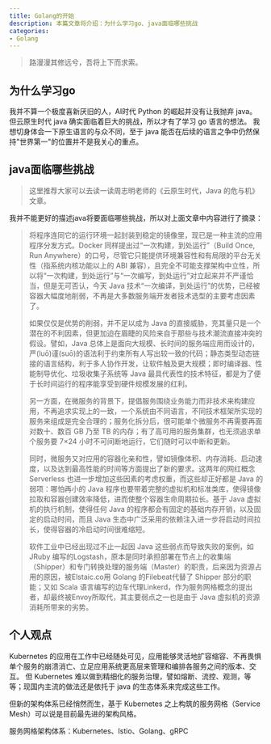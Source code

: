 ```yaml
---
title: Golang的开始
description: 本篇文章将介绍：为什么学习go、java面临哪些挑战
categories:
- Golang
---
```


> 路漫漫其修远兮，吾将上下而求索。

## 为什么学习go

我并不算一个极度喜新厌旧的人，AI时代 Python 的崛起并没有让我抛弃 java。但云原生时代 java 确实面临着巨大的挑战，所以才有了学习 go 语言的想法。
我想切身体会一下原生语言的与众不同，至于 java 能否在后续的语言之争中仍然保持"世界第一"的位置并不是我关心的重点。

## java面临哪些挑战

> 这里推荐大家可以去读一读周志明老师的《云原生时代，Java 的危与机》文章。

我并不能更好的描述java将要面临哪些挑战，所以对上面文章中内容进行了摘录：

> 将程序连同它的运行环境一起封装到稳定的镜像里，现已是一种主流的应用程序分发方式。Docker 同样提出过“一次构建，到处运行”（Build Once, Run Anywhere）的口号，尽管它只能提供环境兼容性和有局限的平台无关性（指系统内核功能以上的 ABI 兼容），且完全不可能支撑架构中立性，所以将“一次构建，到处运行”与“一次编写，到处运行”对立起来并不严谨恰当，但是无可否认，今天 Java 技术“一次编译，到处运行”的优势，已经被容器大幅度地削弱，不再是大多数服务端开发者技术选型的主要考虑因素了。
>
> 如果仅仅是优势的削弱，并不足以成为 Java 的直接威胁，充其量只是一个潜在的不利因素，但更加迫在眉睫的风险来自于那些与技术潮流直接冲突的假设。譬如，Java 总体上是面向大规模、长时间的服务端应用而设计的，严(luō)谨(suō)的语法利于约束所有人写出较一致的代码；静态类型动态链接的语言结构，利于多人协作开发，让软件触及更大规模；即时编译器、性能制导优化、垃圾收集子系统等 Java 最具代表性的技术特征，都是为了便于长时间运行的程序能享受到硬件规模发展的红利。
>
> 另一方面，在微服务的背景下，提倡服务围绕业务能力而非技术来构建应用，不再追求实现上的一致，一个系统由不同语言，不同技术框架所实现的服务来组成是完全合理的；服务化拆分后，很可能单个微服务不再需要再面对数十、数百 GB 乃至 TB 的内存；有了高可用的服务集群，也无须追求单个服务要 7×24 小时不可间断地运行，它们随时可以中断和更新。
>
> 同时，微服务又对应用的容器化亲和性，譬如镜像体积、内存消耗、启动速度，以及达到最高性能的时间等方面提出了新的要求。这两年的网红概念 Serverless 也进一步增加这些因素的考虑权重，而这些却正好都是 Java 的弱项：哪怕再小的 Java 程序也要带着完整的虚拟机和标准类库，使得镜像拉取和容器创建效率降低，进而使整个容器生命周期拉长。基于 Java 虚拟机的执行机制，使得任何 Java 的程序都会有固定的基础内存开销，以及固定的启动时间，而且 Java 生态中广泛采用的依赖注入进一步将启动时间拉长，使得容器的冷启动时间很难缩短。
> 
> 软件工业中已经出现过不止一起因 Java 这些弱点而导致失败的案例，如 JRuby 编写的Logstash，原本是同时承担部署在节点上的收集端（Shipper）和专门转换处理的服务端（Master）的职责，后来因为资源占用的原因，被Elstaic.co用 Golang 的Filebeat代替了 Shipper 部分的职能；又如 Scala 语言编写的边车代理Linkerd，作为服务网格概念的提出者，却最终被Envoy所取代，其主要弱点之一也是由于 Java 虚拟机的资源消耗所带来的劣势。

## 个人观点

Kubernetes 的应用在工作中已经随处可见，应用能够灵活地扩容缩容、不再畏惧单个服务的崩溃消亡、立足应用系统更高层来管理和编排各服务之间的版本、交互。
但 Kubernetes 难以做到精细化的服务治理，譬如熔断、流控、观测，等等；现国内主流的做法还是依托于 java 的生态体系来完成这些工作。

但新的架构体系已经悄然而生，基于 Kubernetes 之上构筑的服务网格（Service Mesh）可以说是目前最先进的架构风格。

服务网格架构体系：Kubernetes、Istio、Golang、gRPC








